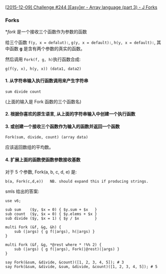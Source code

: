 
[[2015-12-09\] Challenge #244 [Easy]er - Array language (part 3) - J Forks](https://www.reddit.com/r/dailyprogrammer/comments/3wdm0w/20151209_challenge_244_easyer_array_language_part/)

### Forks

**fork* 是一个接收三个函数作为参数的函数

给三个函数 `f(y, x = defalut):`, `g(y, x = default):`, `h(y, x = default):`, 其中函数 **g** 是含有两个参数的真实的函数。

然后调用 `Fork(f, g, h)`执行函数合成:

``` perl6
g(f(y, x), h(y, x)) (data1, data2)
```

#### 1. 从字符串输入执行函数调用来产生字符串

``` perl6
sum divide count
```

(上面的输入是 Fork 函数的三个函数名)

#### 2. 根据你喜欢的原生语言, 从上面的字符串输入中创建一个执行函数

#### 3. 或创建一个接收三个函数作为输入的函数并返回一个函数

``` perl6
Fork(sum, divide, count) (array data)
```

应该返回数组的平均数。

#### 4. 扩展上面的函数使函数参数接收基数

对于 5 个参数, Fork(a, b, c, d, e) 是:

``` perl6
b(a, Fork(c,d,e))   NB. should expand this if producing strings. 
```

smls 给出的答案:

``` perl6
use v6;

sub sum    ($y, $x = 0) { $y.sum + $x   }
sub count  ($y, $x = 0) { $y.elems + $x }
sub divide ($y, $x = 1) { $y / $x       }

multi Fork (&f, &g, &h) {
    sub (|args) { g f(|args), h(|args) }
}

multi Fork (&f, &g, *@rest where * !%% 2) {
    sub (|args) { g f(|args), Fork(|@rest)(|args) }
}

say Fork(&sum, &divide, &count)([1, 2, 3, 4, 5]); # 3
say Fork(&sum, &divide, &sum, &divide, &count)([1, 2, 3, 4, 5]); # 5


```

